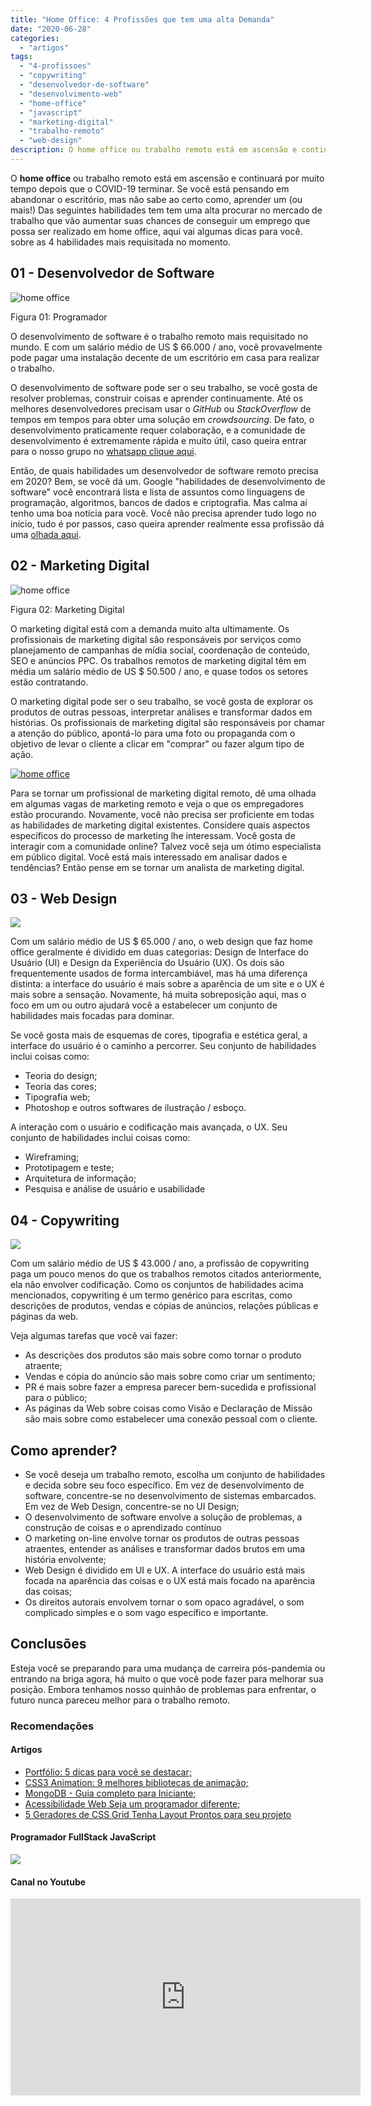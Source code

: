 ```yaml
---
title: "Home Office: 4 Profissões que tem uma alta Demanda"
date: "2020-06-28"
categories: 
  - "artigos"
tags: 
  - "4-profissoes"
  - "copywriting"
  - "desenvolvedor-de-software"
  - "desenvolvimento-web"
  - "home-office"
  - "javascript"
  - "marketing-digital"
  - "trabalho-remoto"
  - "web-design"
description: O home office ou trabalho remoto está em ascensão e continuará por muito tempo depois que o COVID-19 terminar. Se você está pensando em abandonar o escritório, mas não sabe ao certo como, aprender um (ou mais!) Das seguintes habilidades tem tem uma alta procurar no mercado de trabalho que vão aumentar suas chances de conseguir um emprego que possa ser realizado em home office, aqui vai algumas dicas para você. sobre as 4 habilidades mais requisitada no momento.
---
```


O **home office** ou trabalho remoto está em ascensão e continuará por muito tempo depois que o COVID-19 terminar. Se você está pensando em abandonar o escritório, mas não sabe ao certo como, aprender um (ou mais!) Das seguintes habilidades tem tem uma alta procurar no mercado de trabalho que vão aumentar suas chances de conseguir um emprego que possa ser realizado em home office, aqui vai algumas dicas para você. sobre as 4 habilidades mais requisitada no momento.

## 01 - Desenvolvedor de Software

![home office](/uploads/2020/06/programador.jpg)

Figura 01: Programador

O desenvolvimento de software é o trabalho remoto mais requisitado no mundo. E com um salário médio de US $ 66.000 / ano, você provavelmente pode pagar uma instalação decente de um escritório em casa para realizar o trabalho.

O desenvolvimento de software pode ser o seu trabalho, se você gosta de resolver problemas, construir coisas e aprender continuamente. Até os melhores desenvolvedores precisam usar o _GitHub_ ou _StackOverflow_ de tempos em tempos para obter uma solução em _crowdsourcing_. De fato, o desenvolvimento praticamente requer colaboração, e a comunidade de desenvolvimento é extremamente rápida e muito útil, caso queira entrar para o nosso grupo no [whatsapp clique aqui](https://chat.whatsapp.com/Gd0TruowvdD7YgnZLyc9Pz).

Então, de quais habilidades um desenvolvedor de software remoto precisa em 2020? Bem, se você dá um. Google "habilidades de desenvolvimento de software" você encontrará lista e lista de assuntos como linguagens de programação, algoritmos, bancos de dados e criptografia. Mas calma aí tenho uma boa notícia para você. Você não precisa aprender tudo logo no início, tudo é por passos, caso queira aprender realmente essa profissão dá uma [olhada aqui](/programador-fullstack-8-semanas).

## 02 - Marketing Digital

![home office](/uploads/2020/06/marketing-digital-1.jpg)

Figura 02: Marketing Digital

O marketing digital está com a demanda muito alta ultimamente. Os profissionais de marketing digital são responsáveis ​​por serviços como planejamento de campanhas de mídia social, coordenação de conteúdo, SEO e anúncios PPC. Os trabalhos remotos de marketing digital têm em média um salário médio de US $ 50.500 / ano, e quase todos os setores estão contratando.

O marketing digital pode ser o seu trabalho, se você gosta de explorar os produtos de outras pessoas, interpretar análises e transformar dados em histórias. Os profissionais de marketing digital são responsáveis ​​por chamar a atenção do público, apontá-lo para uma foto ou propaganda com o objetivo de levar o cliente a clicar em "comprar" ou fazer algum tipo de ação.

[![home office](/uploads/2020/06/MiniCurso-CTA-blog.png)](/mini-curso-construindo-seu-jogo-em-javascript/)

Para se tornar um profissional de marketing digital remoto, dê uma olhada em algumas vagas de marketing remoto e veja o que os empregadores estão procurando. Novamente, você não precisa ser proficiente em todas as habilidades de marketing digital existentes. Considere quais aspectos específicos do processo de marketing lhe interessam. Você gosta de interagir com a comunidade online? Talvez você seja um ótimo especialista em público digital. Você está mais interessado em analisar dados e tendências? Então pense em se tornar um analista de marketing digital.

## 03 - Web Design

![](/uploads/2020/06/web-desing.jpg)

Com um salário médio de US $ 65.000 / ano, o web design que faz home office geralmente é dividido em duas categorias: Design de Interface do Usuário (UI) e Design da Experiência do Usuário (UX). Os dois são frequentemente usados ​​de forma intercambiável, mas há uma diferença distinta: a interface do usuário é mais sobre a aparência de um site e o UX é mais sobre a sensação. Novamente, há muita sobreposição aqui, mas o foco em um ou outro ajudará você a estabelecer um conjunto de habilidades mais focadas para dominar.

Se você gosta mais de esquemas de cores, tipografia e estética geral, a interface do usuário é o caminho a percorrer. Seu conjunto de habilidades inclui coisas como:

- Teoria do design;
- Teoria das cores;
- Tipografia web;
- Photoshop e outros softwares de ilustração / esboço.

A interação com o usuário e codificação mais avançada, o UX. Seu conjunto de habilidades inclui coisas como:

- Wireframing;
- Prototipagem e teste;
- Arquitetura de informação;
- Pesquisa e análise de usuário e usabilidade

## 04 - Copywriting

![](/uploads/2020/06/redação.jpg)

Com um salário médio de US $ 43.000 / ano, a profissão de copywriting paga um pouco menos do que os trabalhos remotos citados anteriormente, ela não envolver codificação. Como os conjuntos de habilidades acima mencionados, copywriting é um termo genérico para escritas, como descrições de produtos, vendas e cópias de anúncios, relações públicas e páginas da web.

Veja algumas tarefas que você vai fazer:

- As descrições dos produtos são mais sobre como tornar o produto atraente;
- Vendas e cópia do anúncio são mais sobre como criar um sentimento;
- PR é mais sobre fazer a empresa parecer bem-sucedida e profissional para o público;
- As páginas da Web sobre coisas como Visão e Declaração de Missão são mais sobre como estabelecer uma conexão pessoal com o cliente.

## Como aprender?

- Se você deseja um trabalho remoto, escolha um conjunto de habilidades e decida sobre seu foco específico. Em vez de desenvolvimento de software, concentre-se no desenvolvimento de sistemas embarcados. Em vez de Web Design, concentre-se no UI Design;
- O desenvolvimento de software envolve a solução de problemas, a construção de coisas e o aprendizado contínuo
- O marketing on-line envolve tornar os produtos de outras pessoas atraentes, entender as análises e transformar dados brutos em uma história envolvente;
- Web Design é dividido em UI e UX. A interface do usuário está mais focada na aparência das coisas e o UX está mais focado na aparência das coisas;
- Os direitos autorais envolvem tornar o som opaco agradável, o som complicado simples e o som vago específico e importante.

## Conclusões

Esteja você se preparando para uma mudança de carreira pós-pandemia ou entrando na briga agora, há muito o que você pode fazer para melhorar sua posição. Embora tenhamos nosso quinhão de problemas para enfrentar, o futuro nunca pareceu melhor para o trabalho remoto.

### Recomendações

#### Artigos

- [Portfólio: 5 dicas para você se destacar;](/portfolio-5-dicas-para-voce-se-destacar/)
- [CSS3 Animation: 9 melhores bibliotecas de animação;](/css3-animation-9-biblioteca-de-animacao/)
- [MongoDB - Guia completo para Iniciante;](/mongodb-guia-completo-para-iniciante/)
- [Acessibilidade Web Seja um programador diferente;](/acessibilidade-web-um-programador-diferente/)
- [5 Geradores de CSS Grid Tenha Layout Prontos para seu projeto](/5-geradores-css-grid/)

#### Programador FullStack JavaScript

![](/uploads/2020/04/banner-de-divulgação-dos-artigos-1024x1024.png)

#### Canal no Youtube

<iframe width="560" height="315" src="https://www.youtube.com/embed/0rKM4mgZmKg" frameborder="0" allow="accelerometer; autoplay; encrypted-media; gyroscope; picture-in-picture" allowfullscreen></iframe>

